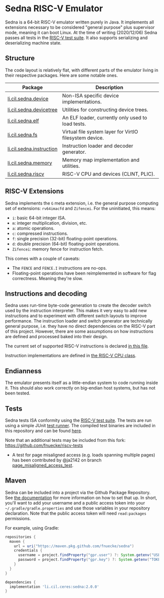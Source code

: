 # Sedna RISC-V Emulator

Sedna is a 64-bit RISC-V emulator written purely in Java. It implements all extensions necessary to be considered
"general purpose" plus supervisor mode, meaning it can boot Linux. At the time of writing (2020/12/06) Sedna passes all
tests in the [RISC-V test suite](https://github.com/riscv/riscv-tests). It also supports serializing and deserializing
machine state.

## Structure

The code layout is relatively flat, with different parts of the emulator living in their respective packages. Here are
some notable ones.

| Package                                                            | Description                                              |
|--------------------------------------------------------------------|----------------------------------------------------------|
| [li.cil.sedna.device](src/main/java/li/cil/sedna/device)           | Non-ISA specific device implementations.                 |
| [li.cil.sedna.devicetree](src/main/java/li/cil/sedna/devicetree)   | Utilities for constructing device trees.                 |
| [li.cil.sedna.elf](src/main/java/li/cil/sedna/elf)                 | An ELF loader, currently only used to load tests.        |
| [li.cil.sedna.fs](src/main/java/li/cil/sedna/fs)                   | Virtual file system layer for VirtIO filesystem device.  |
| [li.cil.sedna.instruction](src/main/java/li/cil/sedna/instruction) | Instruction loader and decoder generator.                |
| [li.cil.sedna.memory](src/main/java/li/cil/sedna/memory)           | Memory map implementation and utilities.                 |
| [li.cil.sedna.riscv](src/main/java/li/cil/sedna/riscv)             | RISC-V CPU and devices (CLINT, PLIC).                    |

## RISC-V Extensions

Sedna implements the `G` meta extension, i.e. the general purpose computing set of extensions: `rv64imacfd`
and `Zifencei`. For the uninitiated, this means:

- `i`: basic 64-bit integer ISA.
- `m`: integer multiplication, division, etc.
- `a`: atomic operations.
- `c`: compressed instructions.
- `f`: single precision (32-bit) floating-point operations.
- `d`: double precision (64-bit) floating-point operations.
- `Zifencei`: memory fence for instruction fetch.

This comes with a couple of caveats:

- The `FENCE` and `FENCE.I` instructions are no-ops.
- Floating-point operations have been reimplemented in software for flag correctness. Meaning they're slow.

## Instructions and decoding

Sedna uses run-time byte-code generation to create the decoder switch used by the instruction interpreter. This makes it
very easy to add new instructions and to experiment with different switch layouts to improve performance. The
instruction loader and switch generator are technically general purpose, i.e. they have no direct dependencies on the
RISC-V part of this project. However, there are some assumptions on how instructions are defined and processed baked
into their design.

The current set of supported RISC-V instructions is declared [in this file](src/main/resources/riscv/instructions.txt).

Instruction implementations are defined in [the RISC-V CPU class](src/main/java/li/cil/sedna/riscv/R5CPUTemplate.java).

## Endianness

The emulator presents itself as a little-endian system to code running inside it. This should also work correctly on
big-endian host systems, but has not been tested.

## Tests

Sedna tests ISA conformity using the [RISC-V test suite](https://github.com/riscv/riscv-tests). The tests are run using
a simple JUnit [test runner](src/test/java/li/cil/sedna/riscv/ISATests.java). The compiled test binaries are included in
this repository and can be found [here](src/test/data/riscv-tests).

Note that an additional tests may be included from this fork: https://github.com/fnuecke/riscv-tests

- A test for page misaligned access (e.g. loads spanning multiple pages) has been contributed by @ja2142 on
  branch [page_misaligned_access_test](https://github.com/fnuecke/riscv-tests/tree/page_misaligned_access_test).

## Maven

Sedna can be included into a project via the Github Package Repository. See [the documentation][GithubPackagesGradle]
for more information on how to set that up. In short, you'll want to add your username and a public access token into
your `~/.gradle/gradle.properties` and use those variables in your repository declaration. Note that the public access
token will need `read:packages` permissions.

For example, using Gradle:

```groovy
repositories {
  maven {
    url = uri("https://maven.pkg.github.com/fnuecke/sedna")
    credentials {
      username = project.findProperty("gpr.user") ?: System.getenv("USERNAME")
      password = project.findProperty("gpr.key") ?: System.getenv("TOKEN")
    }
  }
}

dependencies {
  implementation 'li.cil.ceres:sedna:2.0.0'
}
```

[GithubPackagesGradle]: https://docs.github.com/en/packages/working-with-a-github-packages-registry/working-with-the-gradle-registry
